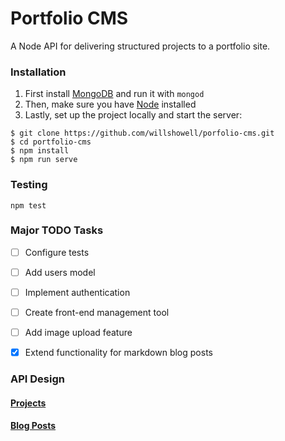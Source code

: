 # Portfolio CMS

A Node API for delivering structured projects to a portfolio site.


### Installation

1. First install [MongoDB](https://www.mongodb.org/) and run it with `mongod`
2. Then, make sure you have [Node](https://nodejs.org) installed
3. Lastly, set up the project locally and start the server:

```
$ git clone https://github.com/willshowell/porfolio-cms.git
$ cd portfolio-cms
$ npm install
$ npm run serve
```

### Testing
```
npm test
```

### Major TODO Tasks
* [ ] Configure tests
* [ ] Add users model
* [ ] Implement authentication
* [ ] Create front-end management tool
* [ ] Add image upload feature
* [X] Extend functionality for markdown blog posts
 

### API Design

#### [Projects](./docs/api_projects.md)

#### [Blog Posts](./docs/api_blogposts.md)


